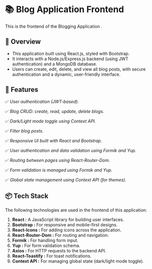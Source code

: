 # 📚 Blog Application Frontend

This is the frontend of the Blogging Application .

## 🚀 Overview

- This application built using React.js, styled with Bootstrap. 
- It interacts with a Node.js/Express.js backend (using JWT authentication) and a MongoDB database. 
- Users can create, edit, delete, and view all blog posts, with secure authentication and a dynamic, user-friendly interface.

## 📑 Features

✅ *User authentication (JWT-based).*

✅ *Blog CRUD: create, read, update, delete blogs.*

✅ *Dark/Light mode toggle using Context API.*

✅ *Filter blog posts.*

✅ *Responsive UI built with React and Bootstrap.*

✅ *User authentication and data validation using Formik and Yup.*

✅ *Routing between pages using React-Router-Dom.*

✅ *Form validation is managed using Formik and Yup.*

✅ *Global state management using Context API (for themes).*


## 📦 Tech Stack
The following technologies are used in the frontend of this application:

1. **React :** A JavaScript library for building user interfaces.
2. **Bootstrap :** For responsive and mobile-first designs.
3. **React-Icons :** For adding icons across the application.
4. **React-Router-Dom :** For routing and navigation.
5. **Formik :** For handling form input.
6. **Yup :** For form validation schema.
7. **Axios :** For HTTP requests to the backend API.
8. **React-Toastify :** For toast notifications.
9. **Context API :** For managing global state (dark/light mode toggle).


